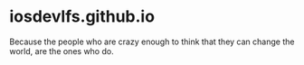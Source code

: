 # iosdevlfs.github.io
Because the people who are crazy enough to think that they can change the world, are the ones who do.
